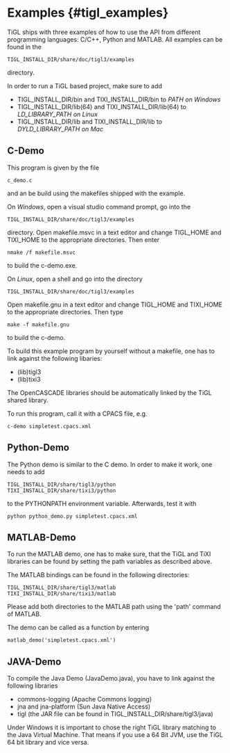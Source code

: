 Examples {#tigl_examples}
=========================

TiGL ships with three examples of how to use the API from different programming languages: C/C++, Python and MATLAB. 
All examples can be found in the

    TIGL_INSTALL_DIR/share/doc/tigl3/examples

directory.

In order to run a TiGL based project, make sure to add
  - TIGL_INSTALL_DIR/bin and TIXI_INSTALL_DIR/bin to *PATH on Windows*
  - TIGL_INSTALL_DIR/lib(64) and TIXI_INSTALL_DIR/lib(64) to *LD_LIBRARY_PATH on Linux*
  - TIGL_INSTALL_DIR/lib and TIXI_INSTALL_DIR/lib to *DYLD_LIBRARY_PATH on Mac*
	
	
C-Demo
------

This program is given by the file 

    c_demo.c

and an be build using the makefiles shipped with the example.

On *Windows*, open a visual studio command prompt, go into the 

    TIGL_INSTALL_DIR/share/doc/tigl3/examples 

directory. Open makefile.msvc in a text editor and
change TIGL_HOME and TIXI_HOME to the appropriate directories. Then enter

    nmake /f makefile.msvc

to build the c-demo.exe.

On *Linux*, open a shell and go into the directory 

    TIGL_INSTALL_DIR/share/doc/tigl3/examples 

Open makefile.gnu in a text editor and change TIGL_HOME and TIXI_HOME to the appropriate directories.
Then type

    make -f makefile.gnu

to build the c-demo.


To build this example program by yourself without a makefile, one has to link against the following libaries:
  - (lib)tigl3
  - (lib)tixi3

The OpenCASCADE libraries should be automatically linked by the TiGL shared library.

To run this program, call it with a CPACS file, e.g.

    c-demo simpletest.cpacs.xml



Python-Demo
-----------

The Python demo is similar to the C demo. In order to make it work, one needs to add 

    TIGL_INSTALL_DIR/share/tigl3/python
    TIXI_INSTALL_DIR/share/tixi3/python

to the PYTHONPATH environment variable. Afterwards, test it with

    python python_demo.py simpletest.cpacs.xml


MATLAB-Demo
-----------
To run the MATLAB demo, one has to make sure, that the TiGL and TiXI libraries
can be found by setting the path variables as described above. 

The MATLAB bindings can be found in the following directories:

    TIGL_INSTALL_DIR/share/tigl3/matlab
    TIXI_INSTALL_DIR/share/tixi3/matlab

Please add both directories to the MATLAB path using the 'path' command of MATLAB.

The demo can be called as a function by entering

    matlab_demo('simpletest.cpacs.xml')

	
JAVA-Demo
---------
To compile the Java Demo (JavaDemo.java), you have to link against the following libraries
  - commons-logging (Apache Commons logging)
  - jna and jna-platform (Sun Java Native Access)
  - tigl (the JAR file can be found in TIGL_INSTALL_DIR/share/tigl3/java)
	
Under Windows it is important to chose the right TiGL library matching to the Java Virtual Machine. 
That means if you use a 64 Bit JVM, use the TiGL 64 bit library and vice versa.
	
